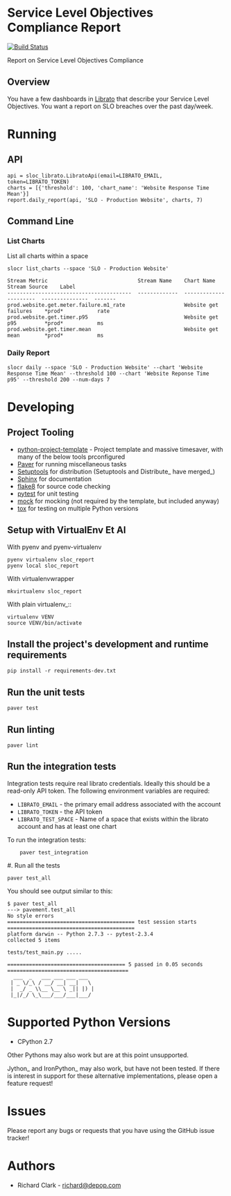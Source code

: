 # Service Level Objectives Compliance Report

[![Build Status](https://travis-ci.org/depop/sloc_report.svg?branch=master)](https://travis-ci.org/depop/sloc_report)

Report on Service Level Objectives Compliance


## Overview

You have a few dashboards in [Librato][] that describe your Service Level
Objectives. You want a report on SLO breaches over the past day/week.

[Librato]: https://librato.com

# Running

## API

    api = sloc_librato.LibratoApi(email=LIBRATO_EMAIL, token=LIBRATO_TOKEN)
    charts = [{'threshold': 100, 'chart_name': 'Website Response Time Mean'}]
    report.daily_report(api, 'SLO - Production Website', charts, 7)

## Command Line

### List Charts

List all charts within a space

    slocr list_charts --space 'SLO - Production Website'

    Stream Metric                             Stream Name    Chart Name              Stream Source    Label
    ----------------------------------------  -------------  ----------------------  ---------------  -------
    prod.website.get.meter.failure.m1_rate                   Website get failures    *prod*           rate
    prod.website.get.timer.p95                               Website get p95         *prod*           ms
    prod.website.get.timer.mean                              Website get mean        *prod*           ms


### Daily Report

    slocr daily --space 'SLO - Production Website' --chart 'Website Response Time Mean' --threshold 100 --chart 'Website Reponse Time  p95' --threshold 200 --num-days 7

# Developing

## Project Tooling

* [python-project-template][] - Project template and massive timesaver, with many of the below tools prconfigured
* [Paver][] for running miscellaneous tasks
* [Setuptools][] for distribution (Setuptools and Distribute_ have merged_)
* [Sphinx][] for documentation
* [flake8][] for source code checking
* [pytest][] for unit testing
* [mock][] for mocking (not required by the template, but included anyway)
* [tox][] for testing on multiple Python versions


[python-project-template]: https://github.com/seanfisk/python-project-template
[Paver]: http://paver.github.io/paver/
[Setuptools]: https://setuptools.readthedocs.io/en/latest/
[Distribute]: http://pythonhosted.org/distribute/
[Sphinx]: http://sphinx-doc.org/
[flake8]: https://pypi.python.org/pypi/flake8
[pytest]: http://pytest.org/latest/
[mock]: http://www.voidspace.org.uk/python/mock/
[tox]: http://testrun.org/tox/latest/

## Setup with VirtualEnv Et Al

With pyenv and pyenv-virtualenv

    pyenv virtualenv sloc_report
    pyenv local sloc_report

With virtualenvwrapper

    mkvirtualenv sloc_report

   With plain virtualenv_::

    virtualenv VENV
    source VENV/bin/activate

## Install the project's development and runtime requirements

    pip install -r requirements-dev.txt

## Run the unit tests

    paver test

## Run linting

    paver lint

## Run the integration tests

Integration tests require real librato credentials. Ideally this should be a
read-only API token. The following environment variables are required:

* `LIBRATO_EMAIL` - the primary email address associated with the account
* `LIBRATO_TOKEN` - the API token
* `LIBRATO_TEST_SPACE` - Name of a space that exists within the librato account
  and has at least one chart

To run the integration tests:

```
    paver test_integration
```

#. Run all the tests

    paver test_all

You should see output similar to this:

    $ paver test_all
    ---> pavement.test_all
    No style errors
    ========================================= test session starts =========================================
    platform darwin -- Python 2.7.3 -- pytest-2.3.4
    collected 5 items

    tests/test_main.py .....

    ====================================== 5 passed in 0.05 seconds =======================================
      ___  _   ___ ___ ___ ___
     | _ \/_\ / __/ __| __|   \
     |  _/ _ \\__ \__ \ _|| |) |
     |_|/_/ \_\___/___/___|___/


# Supported Python Versions

* CPython 2.7

Other Pythons may also work but are at this point unsupported.

Jython_ and IronPython_ may also work, but have not been tested. If there is
interest in support for these alternative implementations, please open a
feature request!

# Issues

Please report any bugs or requests that you have using the GitHub issue tracker!

# Authors

* Richard Clark - <richard@depop.com>
